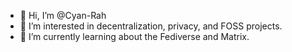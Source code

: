 - 👋 Hi, I’m @Cyan-Rah
- 👀 I’m interested in decentralization, privacy, and FOSS projects.
- 🌱 I’m currently learning about the Fediverse and Matrix.


<!---
Cyan-Rah/Cyan-Rah is a ✨ special ✨ repository because its `README.md` (this file) appears on your GitHub profile.
You can click the Preview link to take a look at your changes.
--->
